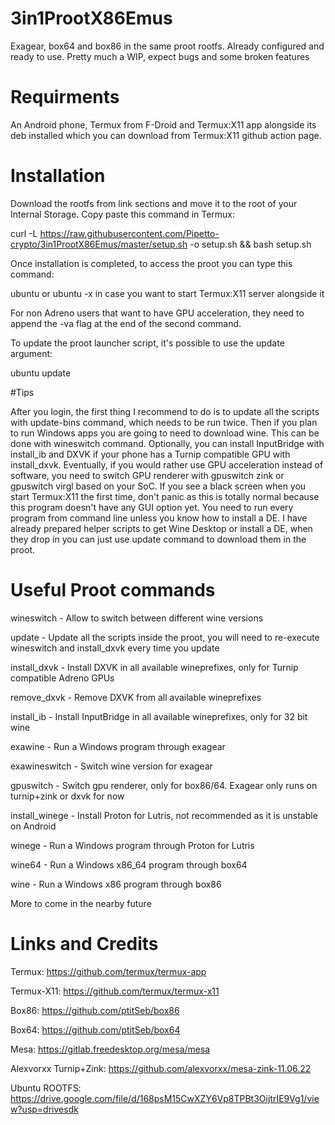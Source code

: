 # 3in1ProotX86Emus
Exagear, box64 and box86 in the same proot rootfs. Already configured and ready to use. Pretty much a WIP, expect bugs and some broken features

# Requirments

An Android phone, Termux from F-Droid and Termux:X11 app alongside its deb installed which you can download from Termux:X11 github action page.

# Installation

Download the rootfs from link sections and move it to the root of your Internal Storage. Copy paste this command in Termux:

curl -L https://raw.githubusercontent.com/Pipetto-crypto/3in1ProotX86Emus/master/setup.sh -o setup.sh && bash setup.sh

Once installation is completed, to access the proot you can type this command:

ubuntu or ubuntu -x in case you want to start Termux:X11 server alongside it

For non Adreno users that want to have GPU acceleration, they need to append the -va flag at the end of the second command.

To update the proot launcher script, it's possible to use the update argument:

ubuntu update

#Tips

After you login, the first thing I recommend to do is to update all the scripts with update-bins command, which needs to be run twice. Then if you plan to run Windows apps you are going to need to download wine. This can be done with wineswitch command. Optionally, you can install InputBridge with install_ib and DXVK if your phone has a Turnip compatible GPU with install_dxvk. Eventually, if you would rather use GPU acceleration instead of software, you need to switch GPU renderer with gpuswitch zink or gpuswitch virgl based on your SoC. If you see a black screen when you start Termux:X11 the first time, don't panic as this is totally normal because this program doesn't have any GUI option yet. You need to run every program from command line unless you know how to install a DE. I have already prepared helper scripts to get Wine Desktop or install a DE, when they drop in you can just use update command to download them in the proot.


# Useful Proot commands

wineswitch - Allow to switch between different wine versions

update - Update all the scripts inside the proot, you will need to re-execute wineswitch and install_dxvk every time you update

install_dxvk - Install DXVK in all available wineprefixes, only for Turnip compatible Adreno GPUs

remove_dxvk - Remove DXVK from all available wineprefixes

install_ib - Install InputBridge in all available wineprefixes, only for 32 bit wine

exawine - Run a Windows program through exagear

exawineswitch - Switch wine version for exagear

gpuswitch - Switch gpu renderer, only for box86/64. Exagear only runs on turnip+zink or dxvk for now

install_winege - Install Proton for Lutris, not recommended as it is unstable on Android

winege - Run a Windows program through Proton for Lutris

wine64 - Run a Windows x86_64 program through box64

wine - Run a Windows x86 program through box86

More to come in the nearby future

# Links and Credits

Termux: https://github.com/termux/termux-app

Termux-X11: https://github.com/termux/termux-x11

Box86: https://github.com/ptitSeb/box86

Box64: https://github.com/ptitSeb/box64

Mesa: https://gitlab.freedesktop.org/mesa/mesa

Alexvorxx Turnip+Zink: https://github.com/alexvorxx/mesa-zink-11.06.22

Ubuntu ROOTFS: https://drive.google.com/file/d/168psM15CwXZY6Vp8TPBt3OijtrIE9Vg1/view?usp=drivesdk






